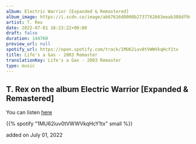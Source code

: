 ```yaml
---
album: Electric Warrior [Expanded & Remastered]
album_image: https://i.scdn.co/image/ab67616d0000b2737762663eeab308df9d240cd0
artist: T. Rex
date: 2022-07-01 16:23:22+00:00
draft: false
duration: 144760
preview_url: null
spotify_url: https://open.spotify.com/track/1MU62iuv0tVWWVkqHcY1tx
title: Life's a Gas - 2003 Remaster
translationKey: Life's a Gas - 2003 Remaster
type: music
---
```


## T. Rex on the album Electric Warrior [Expanded & Remastered]

You can listen [here](https://open.spotify.com/track/1MU62iuv0tVWWVkqHcY1tx)

{{% spotify "1MU62iuv0tVWWVkqHcY1tx" small %}}

added on July 01, 2022